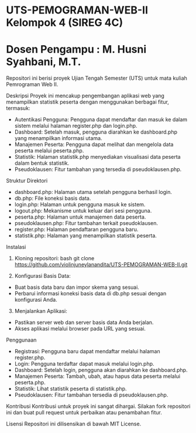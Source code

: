 # UTS-PEMOGRAMAN-WEB-II Kelompok 4 (SIREG 4C)
# Dosen Pengampu : M. Husni Syahbani, M.T.

Repositori ini berisi proyek Ujian Tengah Semester (UTS) untuk mata kuliah Pemrograman Web II.

Deskripsi
Proyek ini mencakup pengembangan aplikasi web yang menampilkan statistik peserta dengan menggunakan berbagai fitur, termasuk:

- Autentikasi Pengguna: Pengguna dapat mendaftar dan masuk ke dalam sistem melalui halaman register.php dan login.php.
- Dashboard: Setelah masuk, pengguna diarahkan ke dashboard.php yang menampilkan informasi utama.
- Manajemen Peserta: Pengguna dapat melihat dan mengelola data peserta melalui peserta.php.
- Statistik: Halaman statistik.php menyediakan visualisasi data peserta dalam bentuk statistik.
- Pseudoklausen: Fitur tambahan yang tersedia di pseudoklausen.php.
  
Struktur Direktori
- dashboard.php: Halaman utama setelah pengguna berhasil login.
- db.php: File koneksi basis data.
- login.php: Halaman untuk pengguna masuk ke sistem.
- logout.php: Mekanisme untuk keluar dari sesi pengguna.
- peserta.php: Halaman untuk manajemen data peserta.
- pseudoklausen.php: Fitur tambahan terkait pseudoklausen.
- register.php: Halaman pendaftaran pengguna baru.
- statistik.php: Halaman yang menampilkan statistik peserta.

Instalasi

  1. Kloning repositori:
     bash
     git clone https://github.com/violinjuneylanandita/UTS-PEMOGRAMAN-WEB-II.git

2. Konfigurasi Basis Data:
- Buat basis data baru dan impor skema yang sesuai.
- Perbarui informasi koneksi basis data di db.php sesuai dengan konfigurasi Anda.

3. Menjalankan Aplikasi:
- Pastikan server web dan server basis data Anda berjalan.
- Akses aplikasi melalui browser pada URL yang sesuai.

Penggunaan
- Registrasi: Pengguna baru dapat mendaftar melalui halaman register.php.
- Login: Pengguna terdaftar dapat masuk melalui login.php.
- Dashboard: Setelah login, pengguna akan diarahkan ke dashboard.php.
- Manajemen Peserta: Tambah, ubah, atau hapus data peserta melalui peserta.php.
- Statistik: Lihat statistik peserta di statistik.php.
- Pseudoklausen: Fitur tambahan tersedia di pseudoklausen.php.
  
Kontribusi
Kontribusi untuk proyek ini sangat dihargai. Silakan fork repositori ini dan buat pull request untuk perbaikan atau penambahan fitur.

Lisensi
Repositori ini dilisensikan di bawah MIT License.
